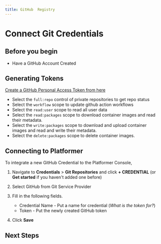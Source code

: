 ```yaml
---
title: GitHub  Registry
---
```


# Connect Git Credentials

## Before you begin

- Have a GitHub Account Created

## Generating Tokens

[Create a GitHub Personal Access Token from here](https://docs.github.com/en/free-pro-team@latest/github/authenticating-to-github/creating-a-personal-access-token)

- Select the `full:repo` control of private repositories to get repo status
- Select the `workflow` scope to update github action workflows
- Select the `read:user` scope to read all user data 
- Select the `read:packages` scope to download container images and read their metadata.
- Select the `write:packages` scope to download and upload container images and read and write their metadata.
- Select the `delete:packages` scope to delete container images.
 
## Connecting to Platformer

To integrate a new GitHub Credential to the Platformer Console,

1. Navigate to **Credentials** > **Git Repositories** and click  **+ CREDENTIAL** (or **Get started** if you haven't added one before)

2. Select GitHub from Git Service Provider

3. Fill in the following fields. 

    - Credential Name - Put a name for credential (_What is the token for?_)
    - Token - Put the newly created GitHub token
4. Click **Save**


## Next Steps
